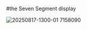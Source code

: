 #the Seven Segment display

![20250817-1300-01 7158090](https://github.com/user-attachments/assets/4bf6f51c-f092-4e40-b2ba-019e28790d97)
